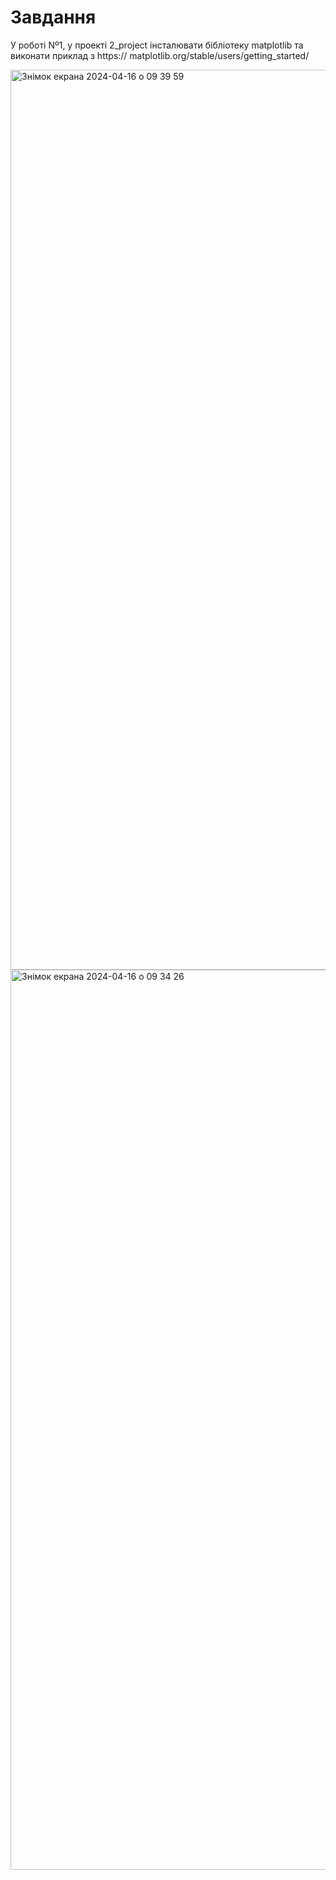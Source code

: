 # Завдання 
 У роботі Nº1, у проекті 2_project інсталювати бібліотеку
 matplotlib та виконати приклад з https://
 matplotlib.org/stable/users/getting_started/

<img width="1440" alt="Знімок екрана 2024-04-16 о 09 39 59" src="https://github.com/nastya-kryhzanivskya/exam/assets/154334074/865ccd34-2d8d-428a-9771-3642750721d5">



<img width="1440" alt="Знімок екрана 2024-04-16 о 09 34 26" src="https://github.com/nastya-kryhzanivskya/exam/assets/154334074/d075076f-1e47-44dd-b86d-4cdac9e6b2fa">
